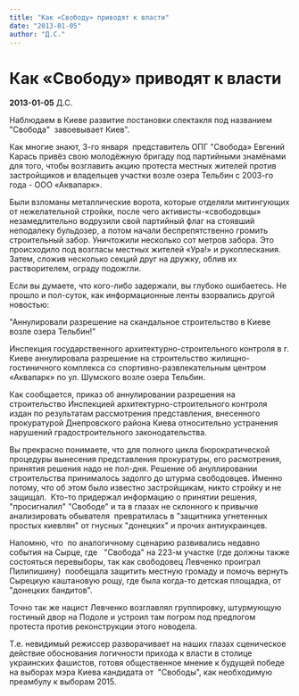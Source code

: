```yaml
---
title: "Как «Свободу» приводят к власти"
date: "2013-01-05"
author: "Д.С."
---
```


# Как «Свободу» приводят к власти

**2013-01-05** Д.С.

Наблюдаем в Киеве развитие постановки спектакля под названием "Свобода"  завоевывает Киев".



Как  многие знают, 3-го января  представитель ОПГ "Свобода» Евгений Карась  привёз свою молодёжную бригаду под партийными знамёнами для того, чтобы  возглавить акцию протеста местных жителей против застройщиков и  владельцев участки возле озера Тельбин с 2003-го года - ООО «Аквапарк».





Были  взломаны металлические ворота, которые отделяли митингующих от  нежелательной стройки, после чего активисты-«свободовцы» незамедлительно  водрузили свой партийный флаг на стоявший неподалеку бульдозер, а потом  начали беспрепятственно громить строительный забор. Уничтожили  несколько сот метров забора. Это происходило под возгласы местных  жителей «Ура!» и рукоплескания. Затем, сложив несколько секций друг на  дружку, облив их растворителем, ограду подожгли.



Если вы думаете, что кого-либо задержали, вы глубоко ошибаетесь. Не прошло и пол-суток, как информационные ленты взорвались другой новостью:



"Аннулировали разрешение на скандальное строительство в Киеве возле озера Тельбин!"



Инспекция  государственного архитектурно-строительного контроля в г. Киеве  аннулировала разрешение на строительство жилищно-гостиничного комплекса  со спортивно-развлекательным центром «Аквапарк» по ул. Шумского возле  озера Тельбин.



Как сообщается, приказ об аннулировании разрешения на строительство Инспекцией архитектурно-строительного контроля издан по результатам рассмотрения представления, внесенного прокуратурой Днепровского района Киева относительно устранения нарушений градостроительного законодательства.



Вы  прекрасно понимаете, что для полного цикла бюрократической процедуры  вынесения представления прокуратуры, его расмотрения, принятия решения  надо не пол-дня. Решение об ануллировании строительства принималось  задолго до штурма свободовцев. Именно потому, что об этом было известно  застройщикам, никто стройку и не защищал.  Кто-то придержал информацию о  принятии решения, "просигналил" "Свободе" и та в глазах не склонного к  привычке анализировать обывателя  превратилась в "защитника угнетенных  простых киевлян" от гнусных "донецких" и прочих антиукраинцев. 



Напомню, что  по аналогичному сценарию развивались недавно события на Сырце, где   "Свобода" на 223-м участке (где  должны также состояться перевыборы, так как свободовец Левченко проиграл  Пилипишину)  пообещала защитить местную громаду и помочь вернуть   Сырецкую каштановую рощу, где была когда-то детская площадка, от   "донецких бандитов".



Точно так же нацист Левченко возглавлял группировку, штурмующую гостиный двор на Подоле и устроил там погром под предлогом протеста против реконструкции этого новодела.



Т.е.  невидимый режиссер разворачивает на наших глазах сценическое действие  обоснования логичности прихода к власти в столице украинских фашистов,  готовя общественное мнение к будущей победе на выборах мэра Киева  кандидата от  "Свободы", как необходимую преамбулу к выборам 2015.